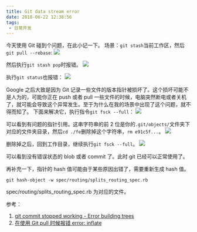 ```yaml
---
title: Git data stream error
date: 2018-06-22 12:38:56
tags:
 - 日常开发
---
```

今天使用 Git 碰到个问题，在此小记一下。
场景：``git stash``当前工作区，然后``git pull --rebase``:
![](http://7xryow.com1.z0.glb.clouddn.com/2018/6/22/1.png)

然后执行``git stash pop``时报错。
![](http://7xryow.com1.z0.glb.clouddn.com/2018/6/22/2.png)

执行``git status``也报错：
![](http://7xryow.com1.z0.glb.clouddn.com/2018/6/22/3.png)

<!-- more -->

Google 之后大致是因为 Git 记录一些文件的版本指针被损坏了。这个损坏可能不是人为的，可能你正在 push 或者 pull 一些文件的时候，电脑突然断电或者关机了，就可能会导致这个异常发生。至于为什么在我的场景中出现了这个问题，就不得而知了。
下面来解决它，执行指令``git fsck --full``：
![](http://7xryow.com1.z0.glb.clouddn.com/2018/6/22/4.png)

可以看到有问题的指针引用。这串字符串的前 2 位是你的``.git/objects/``文件夹下对应的文件夹目录，然后``cd ./fe``删除掉这个字符串，``rm e91c5f...``。
![](http://7xryow.com1.z0.glb.clouddn.com/2018/6/22/5.png)

删除掉之后，回到工作目录，继续执行``git fsck --full``。
![](http://7xryow.com1.z0.glb.clouddn.com/2018/6/22/6.png)

可以看到没有错误状态的 blob 或者 commit 了。此时 git 已经可以正常使用了。

再补充一下，指针的 hash 值可能由于某些原因出错了，需要重新生成 hash 值。
```
git hash-object -w spec/routing/splits_routing_spec.rb
```
spec/routing/splits_routing_spec.rb 为对应的文件。

参考：
1. [git commit stopped working - Error building trees](https://stackoverflow.com/questions/14448326/git-commit-stopped-working-error-building-trees)
2. [在使用 Git pull 时候报错 error: inflate](https://www.cnblogs.com/erbingbing/p/7263540.html)
